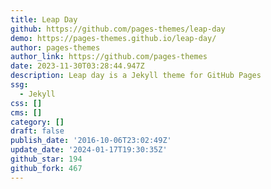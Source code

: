 ```yaml
---
title: Leap Day
github: https://github.com/pages-themes/leap-day
demo: https://pages-themes.github.io/leap-day/
author: pages-themes
author_link: https://github.com/pages-themes
date: 2023-11-30T03:28:44.947Z
description: Leap day is a Jekyll theme for GitHub Pages
ssg:
  - Jekyll
css: []
cms: []
category: []
draft: false
publish_date: '2016-10-06T23:02:49Z'
update_date: '2024-01-17T19:30:35Z'
github_star: 194
github_fork: 467
---
```

